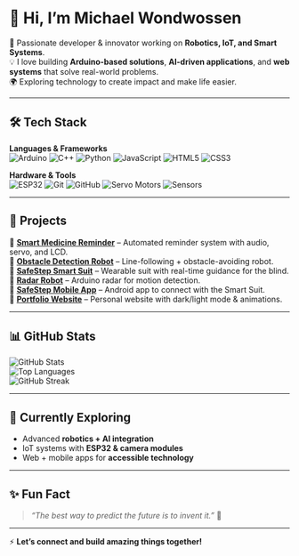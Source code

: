 # 👋 Hi, I’m Michael Wondwossen  

🎯 Passionate developer & innovator working on **Robotics, IoT, and Smart Systems**.  
💡 I love building **Arduino-based solutions**, **AI-driven applications**, and **web systems** that solve real-world problems.  
🌍 Exploring technology to create impact and make life easier.  

---

## 🛠️ Tech Stack

**Languages & Frameworks**  
![Arduino](https://img.shields.io/badge/Arduino-00979D?style=for-the-badge&logo=arduino&logoColor=white) 
![C++](https://img.shields.io/badge/C++-00599C?style=for-the-badge&logo=c%2B%2B&logoColor=white) 
![Python](https://img.shields.io/badge/Python-3776AB?style=for-the-badge&logo=python&logoColor=white) 
![JavaScript](https://img.shields.io/badge/JavaScript-F7DF1E?style=for-the-badge&logo=javascript&logoColor=black) 
![HTML5](https://img.shields.io/badge/HTML5-E34F26?style=for-the-badge&logo=html5&logoColor=white) 
![CSS3](https://img.shields.io/badge/CSS3-1572B6?style=for-the-badge&logo=css3&logoColor=white) 

**Hardware & Tools**  
![ESP32](https://img.shields.io/badge/ESP32-0080FF?style=for-the-badge&logo=espressif&logoColor=white) 
![Git](https://img.shields.io/badge/Git-F05032?style=for-the-badge&logo=git&logoColor=white) 
![GitHub](https://img.shields.io/badge/GitHub-181717?style=for-the-badge&logo=github&logoColor=white) 
![Servo Motors](https://img.shields.io/badge/Servo-Motors-FF5733?style=for-the-badge) 
![Sensors](https://img.shields.io/badge/Sensors-FFC300?style=for-the-badge)

---

## 🚀 Projects  
🔹 [**Smart Medicine Reminder**](#) – Automated reminder system with audio, servo, and LCD.  
🔹 [**Obstacle Detection Robot**](#) – Line-following + obstacle-avoiding robot.  
🔹 [**SafeStep Smart Suit**](#) – Wearable suit with real-time guidance for the blind.  
🔹 [**Radar Robot**](#) – Arduino radar for motion detection.  
🔹 [**SafeStep Mobile App**](#) – Android app to connect with the Smart Suit.  
🔹 [**Portfolio Website**](#) – Personal website with dark/light mode & animations.  

---

## 📊 GitHub Stats  
![GitHub Stats](https://github-readme-stats.vercel.app/api?username=Mikhelpro&show_icons=true&theme=radical)  
![Top Languages](https://github-readme-stats.vercel.app/api/top-langs/?username=Mikhelpro&layout=compact&theme=radical)  
![GitHub Streak](https://github-readme-streak-stats.herokuapp.com/?user=Mikhelpro&theme=radical)  

---

## 🌱 Currently Exploring  
- Advanced **robotics + AI integration**  
- IoT systems with **ESP32 & camera modules**  
- Web + mobile apps for **accessible technology**  

---

## ✨ Fun Fact  
> *“The best way to predict the future is to invent it.”* 🚀  

---

⚡ **Let’s connect and build amazing things together!**  
